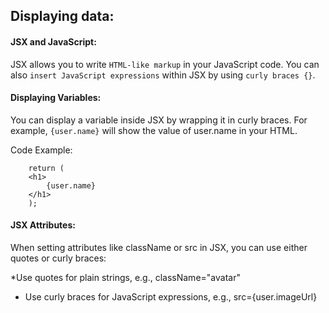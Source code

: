 ## Displaying data:

#### JSX and JavaScript:

JSX allows you to write `HTML-like markup` in your JavaScript code. You can also `insert JavaScript expressions` within JSX by using `curly braces {}`.

#### Displaying Variables:

You can display a variable inside JSX by wrapping it in curly braces. For example, `{user.name}` will show the value of user.name in your HTML.

Code Example:

        return (
        <h1>
            {user.name}
        </h1>
        );

#### JSX Attributes:

When setting attributes like className or src in JSX, you can use either quotes or curly braces:

\*Use quotes for plain strings, e.g., className="avatar"

- Use curly braces for JavaScript expressions, e.g., src={user.imageUrl}
